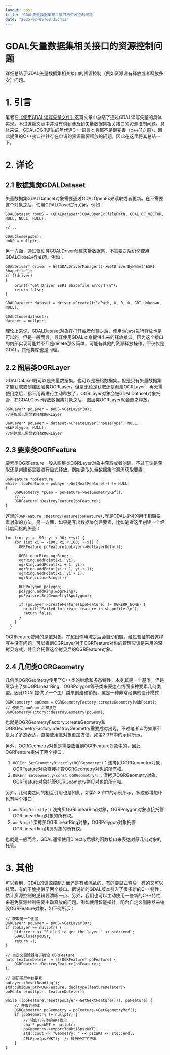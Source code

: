 ```yaml
---
layout: post
title: 'GDAL矢量数据集相关接口的资源控制问题'
date: "2025-02-05T00:35:41Z"
---
```

GDAL矢量数据集相关接口的资源控制问题
====================

详细总结了GDAL矢量数据集相关接口的资源控制（例如资源没有释放或者释放多次）问题。

1\. 引言
======

笔者在[《使用GDAL读写矢量文件》](https://charlee44.com/post.html?id=e67d597fede54bd9b2044d479aeb7874)这篇文章中总结了通过GDAL读写矢量的具体实现。不过这篇文章中并没有谈到涉及到矢量数据集相关接口的资源控制问题。具体来说，GDAL/OGR诞生的年代连C++语言本身都不是很完善（c++11之前），因此提供的C++接口往往存在申请的资源需要释放的问题，因此在这里将其总结一下。

2\. 详论
======

2.1 数据集类GDALDataset
-------------------

矢量数据集GDALDataset对象需要通过GDALOpenEx来读取或者更新。在不需要这个对象之后，使用GDALClose进行关闭。例如：

    GDALDataset *poDS = (GDALDataset*)GDALOpenEx(filePath, GDAL_OF_VECTOR, NULL, NULL, NULL);
    
    //...
    
    GDALClose(poDS);
    poDS = nullptr;
    

另一方面，通过驱动类GDALDriver创建矢量数据集，不需要之后仍然使用GDALClose进行关闭。例如：

    GDALDriver* driver = GetGDALDriverManager()->GetDriverByName("ESRI Shapefile");
    if (!driver)
    {
        printf("Get Driver ESRI Shapefile Error！\n");
        return false;
    }
    	
    GDALDataset* dataset = driver->Create(filePath, 0, 0, 0, GDT_Unknown, NULL);
    
    GDALClose(dataset);
    dataset = nullptr;
    

理论上来说，GDALDataset对象在打开或者创建之后，使用`delete`进行释放也是可以的。但是一般而言，最好使用GDAL本身提供出来的释放接口。因为这个接口的内部实现可能并不只是delete那么简单，可能有其他的资源释放操作。不仅仅是GDAL，其他类库也是同理。

2.2 图层类OGRLayer
---------------

GDALDataset既可以是矢量数据集，也可以是栅格数据集。但是只有矢量数据集才能获取或创建图层类OGRLayer。但是无论是获取还是创建OGRLayer，再无需使用之后，都不用再进行主动释放了，OGRLayer对象会被GDALDataset对象托管，在GDALClose释放数据集对象之后，图层类OGRLayer就会随之释放。

    OGRLayer* poLayer = poDS->GetLayer(0);
    //获取后无需显式释放OGRLayer
    
    OGRLayer* poLayer = dataset->CreateLayer("houseType", NULL, wkbPolygon, NULL);
    //创建后无需显式释放OGRLayer
    

2.3 要素类OGRFeature
-----------------

要素类OGRFeature一般从图层类OGRLayer对象中获取或者创建，不过无论是获取还是创建都需要进行显式释放。例如读取矢量数据集时遍历获取要素：

    OGRFeature *poFeature;
    while ((poFeature = poLayer->GetNextFeature()) != NULL)
    {
        OGRGeometry *pGeo = poFeature->GetGeometryRef();
        //...
        OGRFeature::DestroyFeature(poFeature);
    }
    

这里的`OGRFeature::DestroyFeature(poFeature);`就是GDAL提供的用于销毁要素对象的方法。另一方面，如果是写出数据集创建要素，比如笔者这里创建一个经纬度网格的矢量：

    for (int yi = -90; yi < 90; ++yi) {
        for (int xi = -180; xi < 180; ++xi) {    
          OGRFeature poFeature(poLayer->GetLayerDefn());
    
          OGRLinearRing ogrRing;
          ogrRing.addPoint(xi, yi);
          ogrRing.addPoint(xi + 1, yi);
          ogrRing.addPoint(xi + 1, yi + 1);
          ogrRing.addPoint(xi, yi + 1);
          ogrRing.closeRings();
    
          OGRPolygon polygon;
          polygon.addRing(&ogrRing);
          poFeature.SetGeometry(&polygon);
    
          if (poLayer->CreateFeature(&poFeature) != OGRERR_NONE) {
            printf("Failed to create feature in shapefile.\n");
            return false;
          }
        }
      }
    

OGRFeature使用的是值对象，在超出作用域之后会自动销毁。经过验证笔者这样写并没有问题，可以推断OGRLayer对于OGRFeature对象的管理应该是采用的深拷贝方式，并且会托管这个拷贝后的OGRFeature对象。

2.4 几何类OGRGeometry
------------------

几何类OGRGeometry使用了C++类的继承和多态特性，本身其是一个基类，但是继承出了如OGRLinearRing、OGRPolygon等子类来表达点线面多种要素几何类型。因此GDAL提供了一个工厂类来创建和销毁，这是一种非常经典的设计模式：

    OGRGeometry* poGeom = OGRGeometryFactory::createGeometry(wkbPoint);
    // 使用完 poGeom 后释放它
    OGRGeometryFactory::destroyGeometry(poGeom);
    

也就是OGRGeometryFactory::createGeometry和OGRGeometryFactory::destroyGeometry需要成对出现。不过笔者认为如果不是为了多态表达，直接使用值对象更加方便，如第2.3节中的示例所示。

另外，OGRGeometry对象是需要放置到OGRFeature对象中的，因此OGRFeature提供了两个接口：

1.  `OGRErr SetGeometryDirectly(OGRGeometry*)`：浅拷贝OGRGeometry对象，OGRFeature对象直接托管OGRGeometry对象的所有权。
2.  `OGRErr SetGeometry(const OGRGeometry*)`：深拷贝OGRGeometry对象，OGRFeature对象托管OGRGeometry拷贝对象的所有权。

另外，几何类之间的相互引用也是如此，如第2.3节中的示例所示，多边形增加环也有两个接口：

1.  `addRingDirectly()` 浅拷贝OGRLinearRing对象，OGRPolygon对象直接托管OGRLinearRing对象的所有权。
2.  `addRing()`深拷贝OGRLinearRing对象，OGRPolygon对象托管OGRLinearRing拷贝对象的所有权。

也就是一般而言，GDAL通常使用Directly后缀的函数接口来表达对原几何对象的托管。

3\. 其他
======

可以看到，GDAL的资源控制方面还是有点混乱的，有的要显式释放，有的又可以托管，有的干脆提供了两个接口。据说新的GDAL版本引入了很多新的C++特性，估计资源控制的逻辑要清晰一点。另外，我们也可以主动使用一些新的C++特性来避免资源控制需要主动释放的问题。例如使用智能指针，配合自定义删除器来销毁OGRFeature对象，如下例所示：

    // 获取第一个图层
    OGRLayer* poLayer = poDS->GetLayer(0);
    if (poLayer == nullptr) {
        std::cerr << "Failed to get the layer." << std::endl;
        GDALClose(poDS);
        return -1;
    }
    
    // 自定义删除器用于销毁 OGRFeature
    auto featureDeleter = [](OGRFeature* poFeature) {
        OGRFeature::DestroyFeature(poFeature);
    };
    
    // 遍历图层中的要素
    poLayer->ResetReading();
    std::unique_ptr<OGRFeature, decltype(featureDeleter)> poFeature(nullptr, featureDeleter);
    
    while ((poFeature.reset(poLayer->GetNextFeature())), poFeature) {
        // 获取几何体
        OGRGeometry* poGeometry = poFeature->GetGeometryRef();
        if (poGeometry != nullptr) {
            // 输出几何体的WKT表示
            char* pszWKT = nullptr;
            poGeometry->exportToWkt(&pszWKT);
            std::cout << "Geometry: " << pszWKT << std::endl;
            CPLFree(pszWKT);  // 释放WKT字符串
        }
    }